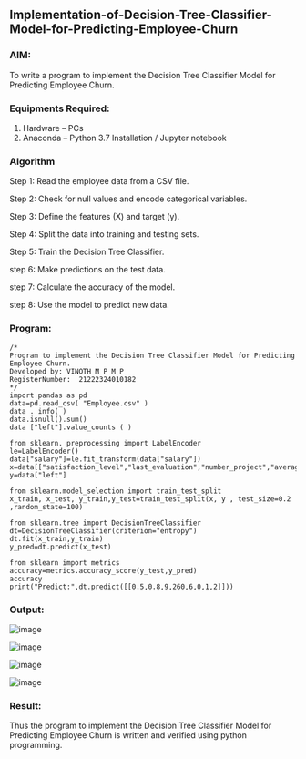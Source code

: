 ## Implementation-of-Decision-Tree-Classifier-Model-for-Predicting-Employee-Churn

### AIM:
To write a program to implement the Decision Tree Classifier Model for Predicting Employee Churn.

### Equipments Required:
1. Hardware – PCs
2. Anaconda – Python 3.7 Installation / Jupyter notebook

### Algorithm

Step 1: Read the employee data from a CSV file.

Step 2: Check for null values and encode categorical variables.

Step 3: Define the features (X) and target (y).

Step 4: Split the data into training and testing sets.

Step 5: Train the Decision Tree Classifier.

step 6: Make predictions on the test data.

step 7: Calculate the accuracy of the model.

step 8: Use the model to predict new data.

### Program:
```
/*
Program to implement the Decision Tree Classifier Model for Predicting Employee Churn.
Developed by: VINOTH M P M P
RegisterNumber:  21222324010182
*/
import pandas as pd
data=pd.read_csv( "Employee.csv" )
data . info( )
data.isnull().sum()
data ["left"].value_counts ( )

from sklearn. preprocessing import LabelEncoder
le=LabelEncoder()
data["salary"]=le.fit_transform(data["salary"])
x=data[["satisfaction_level","last_evaluation","number_project","average_montly_hours","time_spend_company","Work_accident","promotion_last_5years","salary"]]
y=data["left"]

from sklearn.model_selection import train_test_split
x_train, x_test, y_train,y_test=train_test_split(x, y , test_size=0.2 ,random_state=100)

from sklearn.tree import DecisionTreeClassifier
dt=DecisionTreeClassifier(criterion="entropy")
dt.fit(x_train,y_train)
y_pred=dt.predict(x_test)

from sklearn import metrics
accuracy=metrics.accuracy_score(y_test,y_pred)
accuracy
print("Predict:",dt.predict([[0.5,0.8,9,260,6,0,1,2]]))
```
### Output:

![image](https://github.com/user-attachments/assets/ff26ad8d-64a1-47ea-8874-4019c4c942b4)

![image](https://github.com/user-attachments/assets/a62fa533-1e1e-4586-b065-d64883520808)

![image](https://github.com/user-attachments/assets/3d363f95-5841-4967-87c1-2a3733d005fd)

![image](https://github.com/user-attachments/assets/54371204-5cf3-4555-b59a-ce92fa2c4e2b)

### Result:
Thus the program to implement the  Decision Tree Classifier Model for Predicting Employee Churn is written and verified using python programming.
